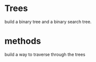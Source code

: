 # Trees
build a binary tree and a binary search tree.

# methods
build a way to traverse through the trees
